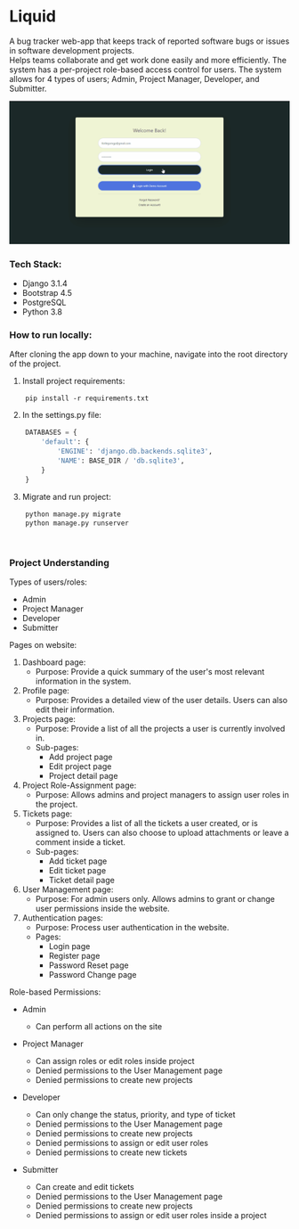 # Liquid

A bug tracker web-app that keeps track of reported software bugs or issues in software development projects. <br>Helps teams collaborate and get work done easily and more efficiently. The system has a per-project role-based access control for users. The system allows for 4 types of users; Admin, Project Manager, Developer, and Submitter.

![](/repoImages/Liquid.gif)

### Tech Stack:
* Django 3.1.4
* Bootstrap 4.5
* PostgreSQL
* Python 3.8

### How to run locally:

After cloning the app down to your machine, navigate into the root directory of the project. 

1. Install project requirements:
```
    pip install -r requirements.txt
```

2. In the settings.py file:

```Python
    DATABASES = {
        'default': {
            'ENGINE': 'django.db.backends.sqlite3',
            'NAME': BASE_DIR / 'db.sqlite3',
        }
    }
```

3. Migrate and run project:
```
    python manage.py migrate
    python manage.py runserver
```
<br />

### Project Understanding

Types of users/roles:
* Admin
* Project Manager
* Developer
* Submitter

Pages on website:
1. Dashboard page:
    - Purpose: Provide a quick summary of the user's most relevant information in the system.
2. Profile page:
    - Purpose: Provides a detailed view of the user details. Users can also edit their information.
3. Projects page:
    - Purpose: Provide a list of all the projects a user is currently involved in.
    - Sub-pages:
        * Add project page
        * Edit project page
        * Project detail page
4. Project Role-Assignment page:
    - Purpose: Allows admins and project managers to assign user roles in the project.
5. Tickets page:
    - Purpose: Provides a list of all the tickets a user created, or is assigned to. Users can also choose to upload attachments or leave a comment inside a ticket.
    - Sub-pages:
        * Add ticket page
        * Edit ticket page
        * Ticket detail page
6. User Management page:
    - Purpose: For admin users only. Allows admins to grant or change user permissions inside the website.
7. Authentication pages:
    - Purpose: Process user authentication in the website.  
    - Pages:
        * Login page
        * Register page
        * Password Reset page
        * Password Change page

Role-based Permissions:
* Admin
    * Can perform all actions on the site
* Project Manager
    * Can assign roles or edit roles inside project
    * Denied permissions to the User Management page
    * Denied permissions to create new projects
* Developer
    * Can only change the status, priority, and type of ticket
    * Denied permissions to the User Management page
    * Denied permissions to create new projects
    * Denied permissions to assign or edit user roles
    * Denied permissions to create new tickets
    
* Submitter
    * Can create and edit tickets
    * Denied permissions to the User Management page
    * Denied permissions to create new projects
    * Denied permissions to assign or edit user roles inside a project
    


